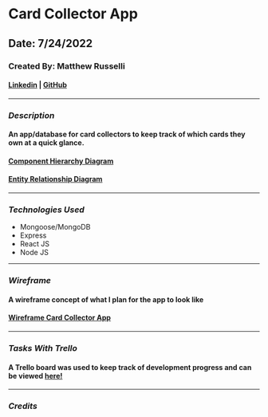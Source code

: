 # Card Collector App

## Date: 7/24/2022

### Created By: Matthew Russelli

#### [Linkedin](https://www.linkedin.com/in/matthewrusselli/) | [GitHub](https://github.com/MattRusselli)

---

### **_Description_**

#### An app/database for card collectors to keep track of which cards they own at a quick glance.

#### [Component Hierarchy Diagram](https://imgur.com/a/2lCpT6Y)

#### [Entity Relationship Diagram](https://imgur.com/a/7c4sHJW)

---

### **_Technologies Used_**

- Mongoose/MongoDB
- Express
- React JS
- Node JS

---

### **_Wireframe_**

#### A wireframe concept of what I plan for the app to look like

#### [Wireframe Card Collector App](https://wireframe.cc/pro/edit/568227)

---

### **_Tasks With Trello_**

#### A Trello board was used to keep track of development progress and can be viewed [here!](https://trello.com/b/VBLxauRo/card-collector-app)

---

### **_Credits_**
